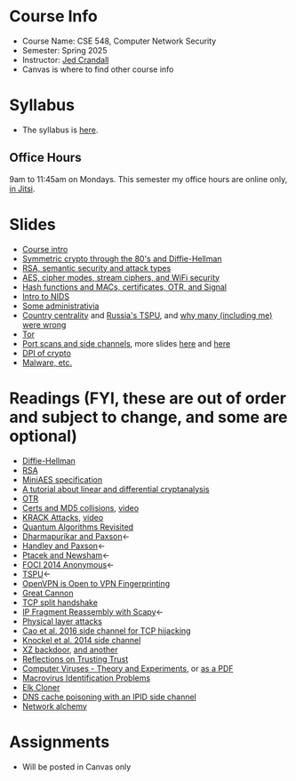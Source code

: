 

# Course Info

- Course Name: CSE 548, Computer Network Security
- Semester: Spring 2025
- Instructor: [Jed Crandall](https://jedcrandall.github.io)
- Canvas is where to find other course info

# Syllabus

- The syllabus is [here](https://jedcrandall.github.io/courses/cse548spring2025/syllabus.pdf).

## Office Hours

9am to 11:45am on Mondays.  This semester my office hours are online only, [in
Jitsi](https://meet.jit.si/CSE548Spring2025OfficeHours).

# Slides

- [Course intro](courseintro.pdf)
- [Symmetric crypto through the 80's and Diffie-Hellman](symmetricryptothru80sanddh.pdf)
- [RSA, semantic security and attack types](rsa.pdf)
- [AES, cipher modes, stream ciphers, and WiFi security](aesmodeswifi.pdf)
- [Hash functions and MACs, certificates, OTR, and Signal](hashescertsotr.pdf)
- [Intro to NIDS](nidsintro.pdf)
- [Some administrativia](admin1.pdf)
- [Country centrality](irtfbordersandgateways.pdf) and [Russia's TSPU](TSPU_IMC.pdf), and [why many (including me) were wrong](2003vs2023.pdf)
- [Tor](tor.pdf)
- [Port scans and side channels](portscansidechannels.pdf), more slides [here](https://jedcrandall.github.io/courses/cse468fall2022/foci2014counting-slides-censored.pdf) and [here](https://www.usenix.org/sites/default/files/conference/protected-files/security16_slides_cao.pdf)
- [DPI of crypto](dpiofcrypto.pdf)
- [Malware, etc.](malware.pdf)

# Readings (FYI, these are out of order and subject to change, and some are optional)

- [Diffie-Hellman](diffiehellman.pdf)
- [RSA](Rsapaper.pdf)
- [MiniAES specification](miniaesspec.pdf)
- [A tutorial about linear and differential cryptanalysis](ldc_tutorial.pdf) 
- [OTR](otr-wpes.pdf) 
- [Certs and MD5 collisions](md5collisions.pdf), [video](https://www.youtube.com/watch?v=T12BAz3dC90) 
- [KRACK Attacks](krackccs2017.pdf), [video](https://www.youtube.com/watch?v=fZ1R9RliM1w) 
- [Quantum Algorithms Revisited](https://arxiv.org/abs/quant-ph/9708016)
- [Dharmapurikar and Paxson](https://www.usenix.org/conference/14th-usenix-security-symposium/robust-tcp-stream-reassembly-presence-adversaries)&larr;
- [Handley and Paxson](https://www.usenix.org/legacy/events/sec01/full_papers/handley/handley.pdf)&larr;
- [Ptacek and Newsham](https://users.ece.cmu.edu/~adrian/731-sp04/readings/Ptacek-Newsham-ids98.pdf)&larr;
- [FOCI 2014 Anonymous](https://www.usenix.org/conference/foci14/workshop-program/presentation/anonymous)&larr;
- [TSPU](https://diwenx.com/assets/files/tspu-imc22.pdf)&larr;
- [OpenVPN is Open to VPN Fingerprinting
](https://www.usenix.org/conference/usenixsecurity22/presentation/xue-diwen)
- [Great Cannon](https://citizenlab.org/2015/04/chinas-great-cannon/)
- [TCP split handshake](https://nmap.org/misc/split-handshake.pdf)
- [IP Fragment Reassembly with Scapy](https://www.sans.org/white-papers/33969/)&larr;
- [Physical layer attacks](https://www.usenix.org/legacy/events/woot11/tech/final_files/Goodspeed.pdf)
- [Cao et al. 2016 side channel for TCP hijacking](https://www.usenix.org/conference/usenixsecurity16/technical-sessions/presentation/cao)
- [Knockel et al. 2014 side channel](https://www.usenix.org/conference/foci14/workshop-program/presentation/knockel)
- [XZ backdoor](https://securelist.com/xz-backdoor-story-part-1/112354/), [and another](https://arstechnica.com/security/2024/04/what-we-know-about-the-xz-utils-backdoor-that-almost-infected-the-world/)
- [Reflections on Trusting Trust](https://www.cs.cmu.edu/~rdriley/487/papers/Thompson_1984_ReflectionsonTrustingTrust.pdf)
- [Computer Viruses - Theory and Experiments](https://web.eecs.umich.edu/~aprakash/eecs588/handouts/cohen-viruses.html), or [as a PDF](https://www.cnsr.ictas.vt.edu/QEpaper/cohen.pdf)
- [Macrovirus Identification Problems](https://bontchev.nlcv.bas.bg/papers/macidpro.html)
- [Elk Cloner](https://arxiv.org/pdf/2007.15759)
- [DNS cache poisoning with an IPID side channel](https://media.defcon.org/DEF%20CON%2027/DEF%20CON%2027%20presentations/DEFCON-27-Travis-Palmer-First-try-DNS-Cache-Poisoning-with-IPv4-and-IPv6-Fragmentation.pdf)
- [Network alchemy](https://petsymposium.org/popets/2024/popets-2024-0070.pdf)



# Assignments

- Will be posted in Canvas only


